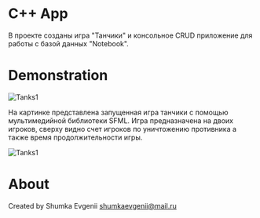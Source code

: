 # C++ App

В проекте созданы игра "Танчики" и консольное CRUD приложение для работы с базой данных "Notebook".

# Demonstration
![Tanks1](https://user-images.githubusercontent.com/65022776/106642921-30f75900-65b3-11eb-861c-3964c03c95f4.png)

На картинке представлена запущенная игра танчики с помощью мультимедийной библиотеки SFML.
Игра предназначена на двоих игроков, сверху видно счет игроков по уничтожению противника а также время продолжительности игры.


![Tanks1](https://user-images.githubusercontent.com/65022776/106644500-63a25100-65b5-11eb-91e2-6079bfcfca89.png)

# About
Created by Shumka Evgenii
shumkaevgenii@mail.ru
